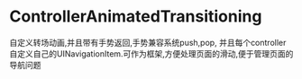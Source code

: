 # ControllerAnimatedTransitioning
自定义转场动画,并且带有手势返回,手势兼容系统push,pop, 并且每个controller自定义自己的UINavigationItem.可作为框架,方便处理页面的滑动,便于管理页面的导航问题
